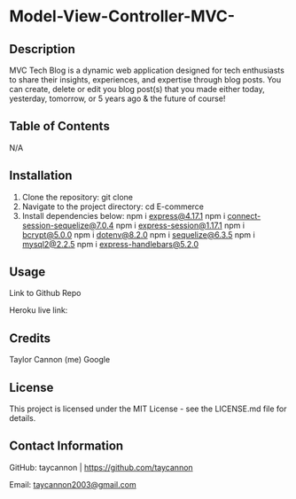 # Model-View-Controller-MVC-

## Description
MVC Tech Blog is a dynamic web application designed for tech enthusiasts to share their insights, experiences, and expertise through blog posts. You can create, delete or edit you blog post(s) that you made either today, yesterday, tomorrow, or 5 years ago & the future of course!

## Table of Contents
N/A

## Installation
1. Clone the repository: git clone 
2. Navigate to the project directory: cd E-commerce
3. Install dependencies below: 
npm i express@4.17.1
npm i connect-session-sequelize@7.0.4
npm i express-session@1.17.1
npm i bcrypt@5.0.0
npm i dotenv@8.2.0
npm i sequelize@6.3.5
npm i mysql2@2.2.5
npm i express-handlebars@5.2.0

## Usage
Link to Github Repo

Heroku live link: 

## Credits
Taylor Cannon (me)
Google

## License
This project is licensed under the MIT License - see the LICENSE.md file for details.

## Contact Information
GitHub: taycannon | https://github.com/taycannon

Email: taycannon2003@gmail.com
